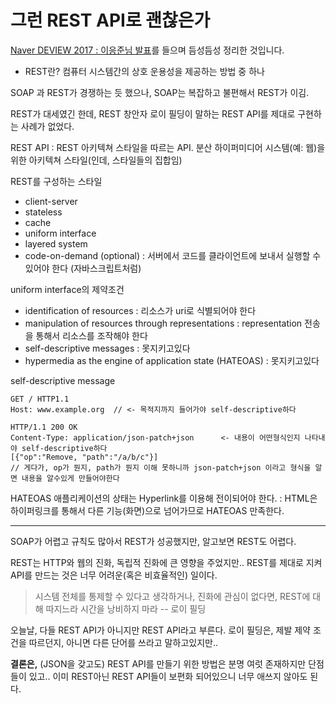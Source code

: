 # 그런 REST API로 괜찮은가

[Naver DEVIEW 2017 : 이응준님 발표](https://tv.naver.com/v/2292653)를 들으며 듬성듬성 정리한 것입니다.

- REST란?
컴퓨터 시스템간의 상호 운용성을 제공하는 방법 중 하나

SOAP 과 REST가 경쟁하는 듯 했으나, SOAP는 복잡하고 불편해서 REST가 이김.

REST가 대세였긴 한데, REST 창안자 로이 필딩이 말하는 REST API를 제대로 구현하는 사례가 없었다.

REST API : REST 아키텍쳐 스타일을 따르는 API.
분산 하이퍼미디어 시스템(예: 웹)을 위한 아키텍쳐 스타일(인데, 스타일들의 집합임)

REST를 구성하는 스타일
- client-server
- stateless
- cache
- uniform interface
- layered system
- code-on-demand (optional) : 서버에서 코드를 클라이언트에 보내서 실행할 수 있어야 한다 (자바스크립트처럼)

uniform interface의 제약조건
- identification of resources : 리소스가 uri로 식별되어야 한다
- manipulation of resources through representations : representation 전송을 통해서 리소스를 조작해야 한다
- self-descriptive messages : 못지키고있다
- hypermedia as the engine of application state (HATEOAS) : 못지키고있다

self-descriptive message
```
GET / HTTP1.1
Host: www.example.org  // <- 목적지까지 들어가야 self-descriptive하다
```
```
HTTP/1.1 200 OK
Content-Type: application/json-patch+json      <- 내용이 어떤형식인지 나타내야 self-descriptive하다
[{"op":"Remove, "path":"/a/b/c"}]
// 게다가, op가 뭔지, path가 뭔지 이해 못하니까 json-patch+json 이라고 형식을 알면 내용을 알수있게 만들어야한다
```

HATEOAS
애플리케이션의 상태는 Hyperlink를 이용해 전이되어야 한다.
: HTML은 하이퍼링크를 통해서 다른 기능(화면)으로 넘어가므로 HATEOAS 만족한다.

---

SOAP가 어렵고 규칙도 많아서 REST가 성공했지만, 알고보면 REST도 어렵다.

REST는 HTTP와 웹의 진화, 독립적 진화에 큰 영향을 주었지만..
REST를 제대로 지켜 API를 만드는 것은 너무 어려운(혹은 비효율적인) 일이다.

> 시스템 전체를 통제할 수 있다고 생각하거나, 진화에 관심이 없다면, REST에 대해 따지느라 시간을 낭비하지 마라
-- 로이 필딩


오늘날, 다들 REST API가 아니지만 REST API라고 부른다.
로이 필딩은, 제발 제약 조건을 따르던지, 아니면 다른 단어를 쓰라고 말하고있지만..


**결론은,** (JSON을 갖고도) REST API를 만들기 위한 방법은 분명 여럿 존재하지만 단점들이 있고..
이미 REST아닌 REST API들이 보편화 되어있으니 너무 애쓰지 않아도 된다.

